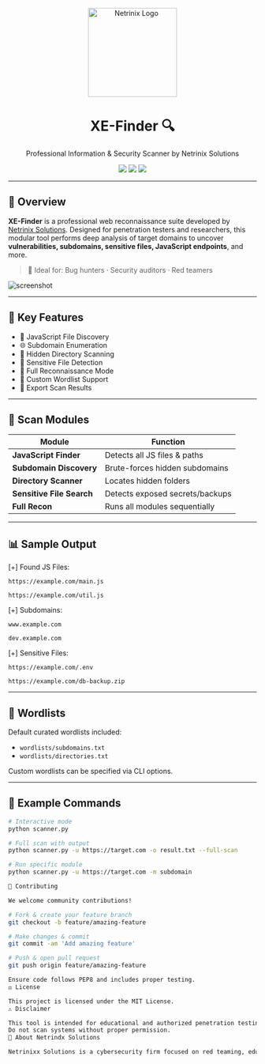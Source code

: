 <p align="center">
  <img src="https://netrinix.com/wp-content/uploads/2024/05/netrinix-logo.png" width="180" alt="Netrinix Logo"/>
</p>

<h1 align="center">XE-Finder 🔍</h1>
<p align="center">Professional Information & Security Scanner by Netrinix Solutions</p>

<p align="center">
  <img src="https://img.shields.io/badge/Developed%20by-Netrinix%20Solutions-blue?style=for-the-badge"/>
  <img src="https://img.shields.io/badge/Python-3.8%2B-blue?style=for-the-badge&logo=python"/>
  <img src="https://img.shields.io/badge/License-MIT-green?style=for-the-badge"/>
</p>

---

## 🧠 Overview

**XE-Finder** is a professional web reconnaissance suite developed by [Netrinix Solutions](https://netrinix.com). Designed for penetration testers and researchers, this modular tool performs deep analysis of target domains to uncover **vulnerabilities, subdomains, sensitive files, JavaScript endpoints**, and more.

> 📌 Ideal for: Bug hunters · Security auditors · Red teamers

![screenshot](https://yourdomain.com/screenshot.png)

---

## 🚀 Key Features

- 🔎 JavaScript File Discovery  
- 🌐 Subdomain Enumeration  
- 📁 Hidden Directory Scanning  
- 🧾 Sensitive File Detection  
- 🧠 Full Reconnaissance Mode  
- 📄 Custom Wordlist Support  
- 💾 Export Scan Results  

---

## 📂 Scan Modules

| Module | Function |
|--------|----------|
| **JavaScript Finder** | Detects all JS files & paths |
| **Subdomain Discovery** | Brute-forces hidden subdomains |
| **Directory Scanner** | Locates hidden folders |
| **Sensitive File Search** | Detects exposed secrets/backups |
| **Full Recon** | Runs all modules sequentially |

---

## 📊 Sample Output

[+] Found JS Files:

    https://example.com/main.js

    https://example.com/util.js

[+] Subdomains:

    www.example.com

    dev.example.com

[+] Sensitive Files:

    https://example.com/.env

    https://example.com/db-backup.zip


---

## 📁 Wordlists

Default curated wordlists included:

- `wordlists/subdomains.txt`  
- `wordlists/directories.txt`  

Custom wordlists can be specified via CLI options.

---

## 💬 Example Commands

```bash
# Interactive mode
python scanner.py

# Full scan with output
python scanner.py -u https://target.com -o result.txt --full-scan

# Run specific module
python scanner.py -u https://target.com -m subdomain

🤝 Contributing

We welcome community contributions!

# Fork & create your feature branch
git checkout -b feature/amazing-feature

# Make changes & commit
git commit -am 'Add amazing feature'

# Push & open pull request
git push origin feature/amazing-feature

Ensure code follows PEP8 and includes proper testing.
⚖️ License

This project is licensed under the MIT License.
⚠️ Disclaimer

This tool is intended for educational and authorized penetration testing only.
Do not scan systems without proper permission.
🧠 About Netrindx Solutions

Netrinixx Solutions is a cybersecurity firm focused on red teaming, education, and infosec innovation. Our team builds high-impact tools for ethical hackers & enterprises.
